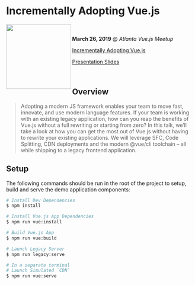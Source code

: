 # Incrementally Adopting Vue.js

<img width="175"  align="left" src="https://www.shareicon.net/download/2017/01/24/875994_media_512x512.png">

<br />

**March 26, 2019** @ *Atlanta Vue.js Meetup*

[Incrementally Adopting Vue.js](https://www.meetup.com/Atlanta-Vue-js-Meetup/events/258558748/)

[Presentation Slides](slides.pdf)

<br />

## Overview

> Adopting a modern JS framework enables your team to move fast, innovate, and use modern language features. If your team is working with an existing legacy application, how can you reap the benefits of Vue.js without a full rewriting or starting from zero? In this talk, we’ll take a look at how you can get the most out of Vue.js without having to rewrite your existing applications. We will leverage SFC, Code Splitting, CDN deployments and the modern @vue/cli toolchain – all while shipping to a legacy frontend application.

## Setup

The following commands should be run in the root of the project to setup, build and serve the demo application components:

```sh
# Install Dev Dependencies
$ npm install

# Install Vue.js App Dependencies
$ npm run vue:install

# Build Vue.js App
$ npm run vue:build

# Launch Legacy Server
$ npm run legacy:serve

# In a separate terminal
# Launch Simulated `CDN`
$ npm run vue:serve

```

